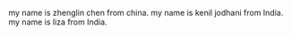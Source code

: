 my name is zhenglin chen from china.
my name is kenil jodhani from India. 
my name is liza from India. 
